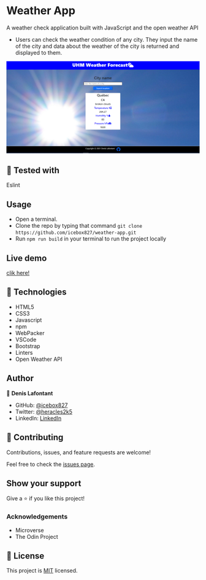 # Weather App

A weather check application built with JavaScript and the open weather API

- Users can check the weather condition of any city. They input the name of the city and data about the weather of the city is returned and displayed to them.

![SCREENSHOT](app_screenshot.png)

## 🔨 Tested with

Eslint

## Usage

- Open a terminal.
- Clone the repo by typing that command `git clone https://github.com/icebox827/weather-app.git`
- Run `npm run build` in your terminal to run the project locally

## Live demo

[clik here!](https://icebox827.github.io/Restaurant-Page//.)

## 🔨 Technologies

- HTML5
- CSS3
- Javascript
- npm
- WebPacker
- VSCode
- Bootstrap
- Linters
- Open Weather API

## Author

👤 **Denis Lafontant**

- GitHub: [@icebox827](https://github.com/icebox827)
- Twitter: [@heracles2k5](https://twitter.com/@heracles2k5)
- LinkedIn: [LinkedIn](https://www.linkedin.com/in/denis-lafontant/)

## 🤝 Contributing

Contributions, issues, and feature requests are welcome!

Feel free to check the [issues page](https://github.com/icebox827/weather-app/issues/2).

## Show your support

Give a ⭐️ if you like this project!

### Acknowledgements

- Microverse
- The Odin Project

## 📝 License

This project is [MIT](./LICENSE) licensed.

